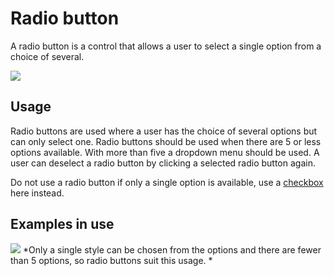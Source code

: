 # Radio button
A radio button is a control that allows a user to select a single option from a choice of several.

![](images/radio-buttons.jpg) 

## Usage
Radio buttons are used where a user has the choice of several options but can only select one. Radio buttons should be used when there are 5 or less options available. With more than five a dropdown menu should be used. A user can deselect a radio button by clicking a selected radio button again.

Do not use a radio button if only a single option is available, use a [checkbox](checkbox.md) here instead.

## Examples in use

![](images/radio-example.jpg) 
*Only a single style can be chosen from the options and there are fewer than 5 options, so radio buttons suit this usage. *
